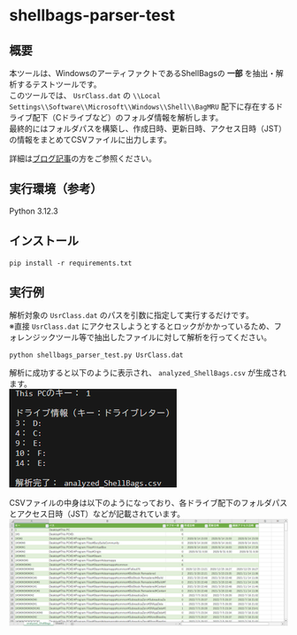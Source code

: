 # shellbags-parser-test
## 概要
本ツールは、WindowsのアーティファクトであるShellBagsの __一部__ を抽出・解析するテストツールです。  
このツールでは、 `UsrClass.dat` の `\\Local Settings\\Software\\Microsoft\\Windows\\Shell\\BagMRU` 配下に存在するドライブ配下（Cドライブなど）のフォルダ情報を解析します。  
最終的にはフォルダパスを構築し、作成日時、更新日時、アクセス日時（JST）の情報をまとめてCSVファイルに出力します。  

詳細は[ブログ記事](https://swime.hatenablog.jp/)の方をご参照ください。

## 実行環境（参考）
Python 3.12.3

## インストール
```
pip install -r requirements.txt
```

## 実行例
解析対象の `UsrClass.dat` のパスを引数に指定して実行するだけです。  
※直接 `UsrClass.dat` にアクセスしようとするとロックがかかっているため、フォレンジックツール等で抽出したファイルに対して解析を行ってください。

```
python shellbags_parser_test.py UsrClass.dat
```

解析に成功すると以下のように表示され、 `analyzed_ShellBags.csv` が生成されます。  
![実行例](images/run_example.png)

CSVファイルの中身は以下のようになっており、各ドライブ配下のフォルダパスとアクセス日時（JST）などが記載されています。  
![CSVの例](images/result_example.png)